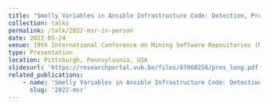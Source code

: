 ```yaml
---
title: "Smelly Variables in Ansible Infrastructure Code: Detection, Prevalence, and Lifetime (in-person long talk)"
collection: talks
permalink: /talk/2022-msr-in-person
date: 2022-05-24
venue: 19th International Conference on Mining Software Repositories (MSR'22)
type: Presentation
location: Pittsburgh, Pennsylvania, USA
slidesurl: 'https://researchportal.vub.be/files/87868256/pres_long.pdf'
related_publications:
    - name: 'Smelly Variables in Ansible Infrastructure Code: Detection, Prevalence, and Lifetime'
      slug: '2022-msr'
---
```

